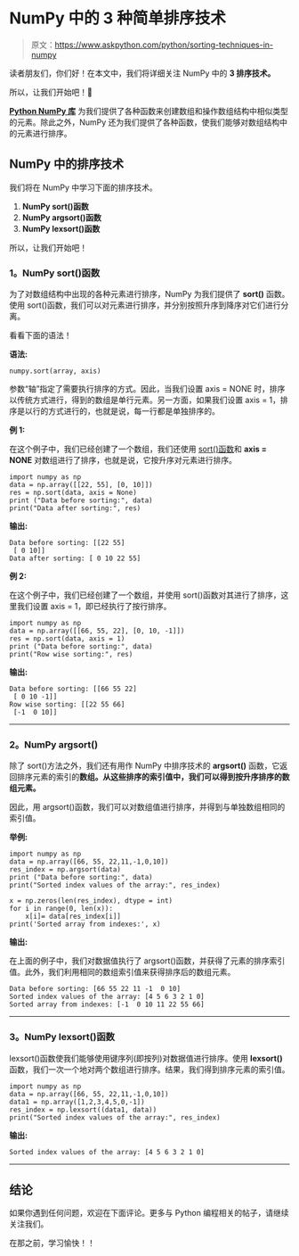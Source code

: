 # NumPy 中的 3 种简单排序技术

> 原文：<https://www.askpython.com/python/sorting-techniques-in-numpy>

读者朋友们，你们好！在本文中，我们将详细关注 NumPy 中的 **3 排序技术。**

所以，让我们开始吧！🙂

**[Python NumPy 库](https://www.askpython.com/python-modules/numpy/python-numpy-module)** 为我们提供了各种函数来创建数组和操作数组结构中相似类型的元素。除此之外，NumPy 还为我们提供了各种函数，使我们能够对数组结构中的元素进行排序。

## NumPy 中的排序技术

我们将在 NumPy 中学习下面的排序技术。

1.  **NumPy sort()函数**
2.  **NumPy argsort()函数**
3.  **NumPy lexsort()函数**

所以，让我们开始吧！

### 1。NumPy sort()函数

为了对数组结构中出现的各种元素进行排序，NumPy 为我们提供了 **sort()** 函数。使用 sort()函数，我们可以对元素进行排序，并分别按照升序到降序对它们进行分离。

看看下面的语法！

**语法:**

```
numpy.sort(array, axis)

```

参数“轴”指定了需要执行排序的方式。因此，当我们设置 axis = NONE 时，排序以传统方式进行，得到的数组是单行元素。另一方面，如果我们设置 axis = 1，排序是以行的方式进行的，也就是说，每一行都是单独排序的。

**例 1:**

在这个例子中，我们已经创建了一个数组，我们还使用 [sort()函数](https://www.askpython.com/python/list/python-sort-list)和 **axis = NONE** 对数组进行了排序，也就是说，它按升序对元素进行排序。

```
import numpy as np
data = np.array([[22, 55], [0, 10]])
res = np.sort(data, axis = None)        
print ("Data before sorting:", data)
print("Data after sorting:", res)

```

**输出:**

```
Data before sorting: [[22 55]
 [ 0 10]]
Data after sorting: [ 0 10 22 55]

```

**例 2:**

在这个例子中，我们已经创建了一个数组，并使用 sort()函数对其进行了排序，这里我们设置 axis = 1，即已经执行了按行排序。

```
import numpy as np
data = np.array([[66, 55, 22], [0, 10, -1]])
res = np.sort(data, axis = 1)        
print ("Data before sorting:", data)
print("Row wise sorting:", res)

```

**输出:**

```
Data before sorting: [[66 55 22]
 [ 0 10 -1]]
Row wise sorting: [[22 55 66]
 [-1  0 10]]

```

* * *

### 2。NumPy argsort()

除了 sort()方法之外，我们还有用作 NumPy 中排序技术的 **argsort()** 函数，它返回排序元素的索引的**数组。从这些排序的索引值中，我们可以得到按升序排序的数组元素。**

因此，用 argsort()函数，我们可以对数组值进行排序，并得到与单独数组相同的索引值。

**举例:**

```
import numpy as np
data = np.array([66, 55, 22,11,-1,0,10])
res_index = np.argsort(data)        
print ("Data before sorting:", data)
print("Sorted index values of the array:", res_index)

x = np.zeros(len(res_index), dtype = int)
for i in range(0, len(x)):
    x[i]= data[res_index[i]]
print('Sorted array from indexes:', x)

```

**输出:**

在上面的例子中，我们对数据值执行了 argsort()函数，并获得了元素的排序索引值。此外，我们利用相同的数组索引值来获得排序后的数组元素。

```
Data before sorting: [66 55 22 11 -1  0 10]
Sorted index values of the array: [4 5 6 3 2 1 0]
Sorted array from indexes: [-1  0 10 11 22 55 66]

```

* * *

### 3。NumPy lexsort()函数

lexsort()函数使我们能够使用键序列(即按列)对数据值进行排序。使用 **lexsort()** 函数，我们一次一个地对两个数组进行排序。结果，我们得到排序元素的索引值。

```
import numpy as np
data = np.array([66, 55, 22,11,-1,0,10])
data1 = np.array([1,2,3,4,5,0,-1])
res_index = np.lexsort((data1, data))        
print("Sorted index values of the array:", res_index)

```

**输出:**

```
Sorted index values of the array: [4 5 6 3 2 1 0]

```

* * *

## 结论

如果你遇到任何问题，欢迎在下面评论。更多与 Python 编程相关的帖子，请继续关注我们。

在那之前，学习愉快！！